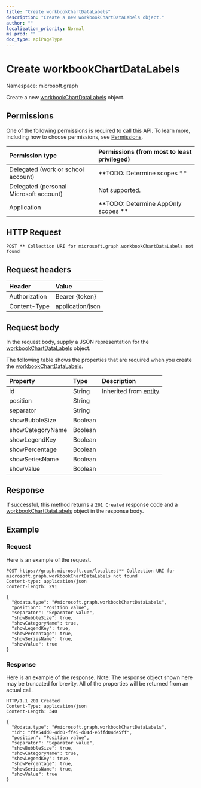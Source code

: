 ```yaml
---
title: "Create workbookChartDataLabels"
description: "Create a new workbookChartDataLabels object."
author: ""
localization_priority: Normal
ms.prod: ""
doc_type: apiPageType
---
```


# Create workbookChartDataLabels

Namespace: microsoft.graph

Create a new [workbookChartDataLabels](../resources/workbookchartdatalabels.md) object.

## Permissions
One of the following permissions is required to call this API. To learn more, including how to choose permissions, see [Permissions](/concepts/permissions-reference.md).

|Permission type|Permissions (from most to least privileged)|
|:---|:---|
|Delegated (work or school account)|**TODO: Determine scopes **|
|Delegated (personal Microsoft account)|Not supported.|
|Application|**TODO: Determine AppOnly scopes **|

## HTTP Request
<!-- {
  "blockType": "ignored"
}
-->
``` http
POST ** Collection URI for microsoft.graph.workbookChartDataLabels not found
```

## Request headers
|Header|Value|
|:---|:---|
|Authorization|Bearer {token}|
|Content-Type|application/json|

## Request body
In the request body, supply a JSON representation for the [workbookChartDataLabels](../resources/workbookchartdatalabels.md) object.

The following table shows the properties that are required when you create the [workbookChartDataLabels](../resources/workbookchartdatalabels.md).

|Property|Type|Description|
|:---|:---|:---|
|id|String| Inherited from [entity](../resources/entity.md)|
|position|String||
|separator|String||
|showBubbleSize|Boolean||
|showCategoryName|Boolean||
|showLegendKey|Boolean||
|showPercentage|Boolean||
|showSeriesName|Boolean||
|showValue|Boolean||



## Response
If successful, this method returns a `201 Created` response code and a [workbookChartDataLabels](../resources/workbookchartdatalabels.md) object in the response body.

## Example

### Request
Here is an example of the request.
<!-- {
  "blockType": "request",
  "name": "create_workbookchartdatalabels_from_"
}
-->
``` http
POST https://graph.microsoft.com/localtest** Collection URI for microsoft.graph.workbookChartDataLabels not found
Content-type: application/json
Content-length: 291

{
  "@odata.type": "#microsoft.graph.workbookChartDataLabels",
  "position": "Position value",
  "separator": "Separator value",
  "showBubbleSize": true,
  "showCategoryName": true,
  "showLegendKey": true,
  "showPercentage": true,
  "showSeriesName": true,
  "showValue": true
}
```

### Response
Here is an example of the response. Note: The response object shown here may be truncated for brevity. All of the properties will be returned from an actual call.
<!-- {
  "blockType": "response",
  "truncated": true,
  "@odata.type": "microsoft.graph.workbookchartdatalabels"
}
-->
``` http
HTTP/1.1 201 Created
Content-Type: application/json
Content-Length: 340

{
  "@odata.type": "#microsoft.graph.workbookChartDataLabels",
  "id": "ffe54dd0-4dd0-ffe5-d04d-e5ffd04de5ff",
  "position": "Position value",
  "separator": "Separator value",
  "showBubbleSize": true,
  "showCategoryName": true,
  "showLegendKey": true,
  "showPercentage": true,
  "showSeriesName": true,
  "showValue": true
}
```

